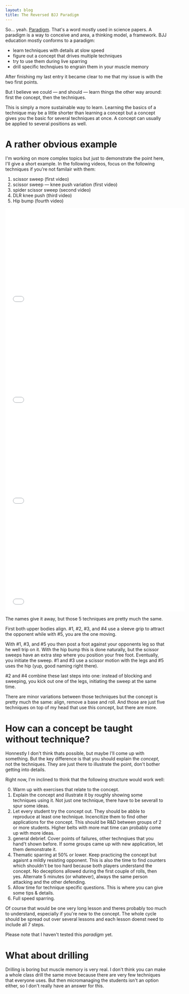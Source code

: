 ```yaml
---
layout: blog
title: The Reversed BJJ Paradigm
---
```

So… yeah. [Paradigm](http://en.wikipedia.org/wiki/Paradigm). That's a word mostly used in science papers. A paradigm is a way to conceive and area, a thinking model, a framework. BJJ education mostly conforms to a paradigm:

- learn techniques with details at slow speed
- figure out a concept that drives multiple techniques
- try to use them during live sparring
- drill specific technqiues to engrain them in your muscle memory

After finishing my last entry it became clear to me that my issue is with the two first points.

<figure></figure>

But I believe we could — and should — learn things the other way around: first the concept, then the techniques.

<figure></figure>

This is simply a more sustainable way to learn. Learning the basics of a technique may be a little shorter than learning a concept but a concept gives you the basic for several techniques at once. A concept can usually be applied to several positions as well.

# A rather obvious example

I'm working on more complex topics but just to demonstrate the point here, I'll give a short example. In the following videos, focus on the following techniques if you're not familair with them:

1. scissor sweep (first video)
2. scissor sweep — knee push variation (first video)
3. spider scissor sweep (second video)
4. DLR knee push (third video)
5. Hip bump (fourth video)

<iframe width="560" height="315" src="//www.youtube.com/embed/xTZ_qRURbNg" frameborder="0" allowfullscreen></iframe>

<iframe width="560" height="315" src="//www.youtube.com/embed/DAODBgmPBao" frameborder="0" allowfullscreen></iframe>

<iframe width="560" height="315" src="//www.youtube.com/watch?v=SH5FzLuQ15E" frameborder="0" allowfullscreen></iframe>

<iframe width="560" height="315" src="//www.youtube.com/watch?v=Jl_8iVtpTE8" frameborder="0" allowfullscreen></iframe>

The names give it away, but those 5 techniques are pretty much the same.

First both upper bodies align. #1, #2, #3, and #4 use a sleeve grip to attract the opponent while with #5, you are the one moving.

With #1, #3, and #5 you then post a foot against your opponents leg so that he well trip on it. With the hip bump this is done naturally, but the scissor sweeps have an extra step where you position your free foot. Eventually, you initiate the sweep. #1 and #3 use a scissor motion with the legs and #5 uses the hip (yup, good naming right there).

#2 and #4 combine these last steps into one: instead of blocking and sweeping, you kick out one of the legs, initiating the sweep at the same time.

There are minor variations between those techniques but the concept is pretty much the same: align, remove a base and roll. And those are just five techniques on top of my head that use this concept, but there are more.

# How can a concept be taught without technique?

Honnestly I don't think thats possible, but maybe I'll come up with something. But the key difference is that you should explain the *concept*, not the techniques. They are just there to illustrate the point, don't bother getting into details.

Right now, I'm inclined to think that the following structure would work well:

0. Warm up with exercises that relate to the concept.
1. Explain the concept and illustrate it by roughly showing some techniques using it. Not just one technique, there have to be severall to spur some ideas.
2. Let every student try the concept out. They should be abble to reproduce at least one technique. Incencitize them to find other applications for the concept. This should be R&D between groups of 2 or more students. Higher belts with more mat time can probably come up with more ideas.
3. general debrief. Cover points of failures, other technqiues that you hand't shown before. If some groups came up with new application, let them demonstrate it.
4. Thematic sparring at 50% or lower. Keep practicing the concept but agaisnt a mildly resisting opponent. This is also the time to find counters which shouldn't be too hard because both players understand the concept. No deceptions allowed during the first couple of rolls, then yes. Alternate 5 minutes (or whatever), always the same person attacking and the other defending.
5. Allow time for technique specific questions. This is where you can give some tips & details.
6. Full speed sparring.

Of course that would be one very long lesson and theres probably too much to understand, especially if you're new to the concept. The whole cycle should be spread out over several lessons and each lesson doenst need to include all 7 steps.

Please note that I haven't tested this *paradigm* yet.

# What about drilling

Drilling is boring but muscle memory is very real. I don't think you can make a whole class drill the same move because there are very few techniques that everyone uses. But then micromanaging the students isn't an option either, so I don't really have an answer for this.